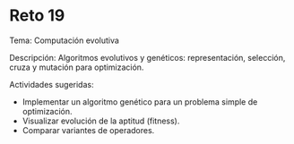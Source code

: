 # Reto 19

Tema: Computación evolutiva

Descripción: Algoritmos evolutivos y genéticos: representación, selección, cruza y mutación para optimización.

Actividades sugeridas:
- Implementar un algoritmo genético para un problema simple de optimización.
- Visualizar evolución de la aptitud (fitness).
- Comparar variantes de operadores.